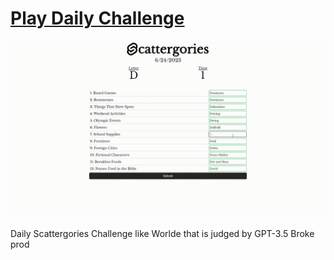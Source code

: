 # [Play Daily Challenge](https://scattergories.joemmalatesta.com/)
![Preview](static/preivew.gif)

Daily Scattergories Challenge like Worlde that is judged by GPT-3.5
Broke prod
